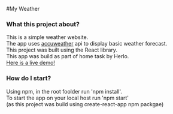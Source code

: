 #My Weather

### What this project about?

This is a simple weather website.  
The app uses [accuweather](https://www.accuweather.com/) api to display basic weather forecast.  
This project was built using the React library.  
This app was build as part of home task by Herlo.  
[Here is a live demo!](https://my-weather-omri.netlify.com/)

### How do I start?

Using npm, in the root foolder run 'npm install'.  
To start the app on your local host run 'npm start'  
(as this project was build using create-react-app npm packgae)
